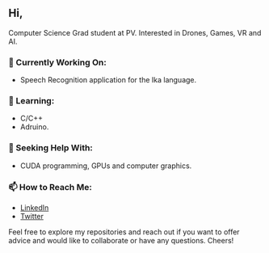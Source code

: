 ## Hi,

Computer Science Grad student at PV. Interested in Drones, Games, VR and AI.

### 🔭 Currently Working On:
- Speech Recognition application for the Ika language.
### 🌱 Learning:
- C/C++
- Adruino.

### 🤔 Seeking Help With:
- CUDA programming, GPUs and computer graphics.

### 📫 How to Reach Me:
- [LinkedIn](https://linkedin.com/in/daniel-ogbuigwe/)
- [Twitter](https://x.com/ogbidaniel)

Feel free to explore my repositories and reach out if you want to offer advice and would like to collaborate or have any questions. Cheers!
